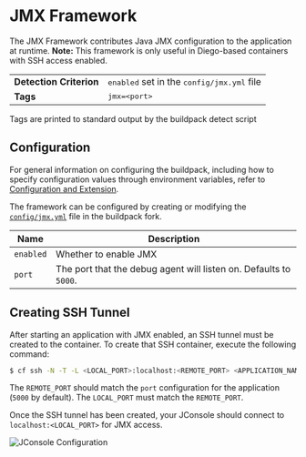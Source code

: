 # JMX Framework
The JMX Framework contributes Java JMX configuration to the application at runtime.  **Note:** This framework is only useful in Diego-based containers with SSH access enabled.

<table>
  <tr>
    <td><strong>Detection Criterion</strong></td>
    <td><tt>enabled</tt> set in the <tt>config/jmx.yml</tt> file</td>
  </tr>
  <tr>
    <td><strong>Tags</strong></td>
    <td><tt>jmx=&lt;port&gt;</tt></td>
  </tr>
</table>
Tags are printed to standard output by the buildpack detect script

## Configuration
For general information on configuring the buildpack, including how to specify configuration values through environment variables, refer to [Configuration and Extension][].

The framework can be configured by creating or modifying the [`config/jmx.yml`][] file in the buildpack fork.

| Name | Description
| ---- | -----------
| `enabled` | Whether to enable JMX
| `port` | The port that the debug agent will listen on.  Defaults to `5000`.

## Creating SSH Tunnel
After starting an application with JMX enabled, an SSH tunnel must be created to the container.  To create that SSH container, execute the following command:

```bash
$ cf ssh -N -T -L <LOCAL_PORT>:localhost:<REMOTE_PORT> <APPLICATION_NAME>
```

The `REMOTE_PORT` should match the `port` configuration for the application (`5000` by default).  The `LOCAL_PORT` must match the `REMOTE_PORT`.

Once the SSH tunnel has been created, your JConsole should connect to `localhost:<LOCAL_PORT>` for JMX access.

![JConsole Configuration](framework-jmx-jconsole.png)

[`config/jmx.yml`]: ../config/jmx.yml
[Configuration and Extension]: ../README.md#configuration-and-extension
